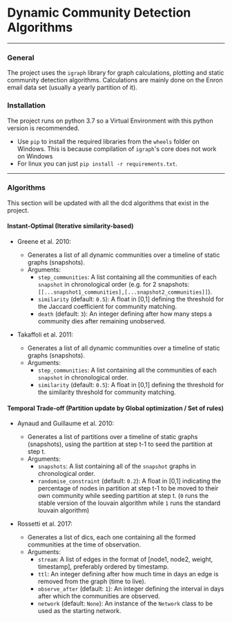 # Dynamic Community Detection Algorithms

***

### General

The project uses the `igraph` library for graph calculations, plotting and static community detection algorithms.
Calculations are mainly done on the Enron email data set (usually a yearly partition of it).

### Installation

The project runs on python 3.7 so a Virtual Environment with this python version is recommended. 
* Use `pip` to install the required libraries from the `wheels` folder on Windows.
This is because compilation of `igraph`'s core does not work on Windows
* For linux you can just `pip install -r requirements.txt`.

***

### Algorithms

This section will be updated with all the dcd algorithms that exist in the project.

#### Instant-Optimal (Iterative similarity-based)

* Greene et al. 2010:
    * Generates a list of all dynamic communities over a timeline of static graphs (snapshots).
    * Arguments:
        * `step_communities`: A list containing all the communities of each `snapshot` in chronological order
        (e.g. for 2 snapshots: `[[...snapshot1_communities],[...snapshot2_communities]]`).
        * `similarity` (default: `0.5`): A float in [0,1] defining the threshold for the Jaccard coefficient for community matching.
        * `death` (default: `3`): An integer defining after how many steps a community dies after remaining unobserved.

* Takaffoli et al. 2011:
    * Generates a list of all dynamic communities over a timeline of static graphs (snapshots).
    * Arguments:
        * `step_communities`: A list containing all the communities of each `snapshot` in chronological order.
        * `similarity` (default: `0.5`): A float in [0,1] defining the threshold for the similarity threshold for community matching.

#### Temporal Trade-off (Partition update by Global optimization / Set of rules)

* Aynaud and Guillaume et al. 2010:
    * Generates a list of partitions over a timeline of static graphs (snapshots), using the partition at step t-1 to seed the partition at step t.
    * Arguments:
        * `snapshots`: A list containing all of the `snapshot` graphs in chronological order.
        * `randomise_constraint` (default: `0.2`): A float in [0,1] indicating the percentage of nodes in partition at step t-1 to be moved to their own community while seeding partition at step t.
        (`0` runs the stable version of the louvain algorithm while `1` runs the standard louvain algorithm)

* Rossetti et al. 2017:
   * Generates a list of dics, each one containing all the formed communities at the time of observation.
   * Arguments:
      * `stream`: A list of edges in the format of [node1, node2, weight, timestamp], preferably ordered by timestamp.
      * `ttl`: An integer defining after how much time in days an edge is removed from the graph (time to live).
      * `observe_after` (default: `1`): An integer defining the interval in days after which the communities are observed.
      * `network` (default: `None`): An instance of the `Network` class to be used as the starting network.
